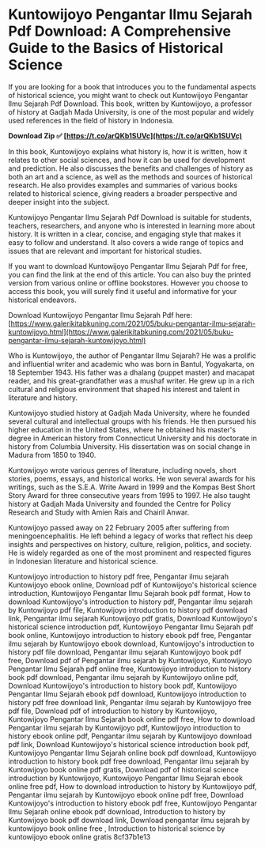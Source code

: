 
 
# Kuntowijoyo Pengantar Ilmu Sejarah Pdf Download: A Comprehensive Guide to the Basics of Historical Science
 
If you are looking for a book that introduces you to the fundamental aspects of historical science, you might want to check out Kuntowijoyo Pengantar Ilmu Sejarah Pdf Download. This book, written by Kuntowijoyo, a professor of history at Gadjah Mada University, is one of the most popular and widely used references in the field of history in Indonesia.
 
**Download Zip ✅ [https://t.co/arQKb1SUVc](https://t.co/arQKb1SUVc)**


 
In this book, Kuntowijoyo explains what history is, how it is written, how it relates to other social sciences, and how it can be used for development and prediction. He also discusses the benefits and challenges of history as both an art and a science, as well as the methods and sources of historical research. He also provides examples and summaries of various books related to historical science, giving readers a broader perspective and deeper insight into the subject.
 
Kuntowijoyo Pengantar Ilmu Sejarah Pdf Download is suitable for students, teachers, researchers, and anyone who is interested in learning more about history. It is written in a clear, concise, and engaging style that makes it easy to follow and understand. It also covers a wide range of topics and issues that are relevant and important for historical studies.
 
If you want to download Kuntowijoyo Pengantar Ilmu Sejarah Pdf for free, you can find the link at the end of this article. You can also buy the printed version from various online or offline bookstores. However you choose to access this book, you will surely find it useful and informative for your historical endeavors.
 
Download Kuntowijoyo Pengantar Ilmu Sejarah Pdf here: [https://www.galerikitabkuning.com/2021/05/buku-pengantar-ilmu-sejarah-kuntowijoyo.html](https://www.galerikitabkuning.com/2021/05/buku-pengantar-ilmu-sejarah-kuntowijoyo.html)
  
Who is Kuntowijoyo, the author of Pengantar Ilmu Sejarah? He was a prolific and influential writer and academic who was born in Bantul, Yogyakarta, on 18 September 1943. His father was a dhalang (puppet master) and macapat reader, and his great-grandfather was a mushaf writer. He grew up in a rich cultural and religious environment that shaped his interest and talent in literature and history.
 
Kuntowijoyo studied history at Gadjah Mada University, where he founded several cultural and intellectual groups with his friends. He then pursued his higher education in the United States, where he obtained his master's degree in American history from Connecticut University and his doctorate in history from Columbia University. His dissertation was on social change in Madura from 1850 to 1940.
 
Kuntowijoyo wrote various genres of literature, including novels, short stories, poems, essays, and historical works. He won several awards for his writings, such as the S.E.A. Write Award in 1999 and the Kompas Best Short Story Award for three consecutive years from 1995 to 1997. He also taught history at Gadjah Mada University and founded the Centre for Policy Research and Study with Amien Rais and Chairil Anwar.
 
Kuntowijoyo passed away on 22 February 2005 after suffering from meningoencephalitis. He left behind a legacy of works that reflect his deep insights and perspectives on history, culture, religion, politics, and society. He is widely regarded as one of the most prominent and respected figures in Indonesian literature and historical science.
 
Kuntowijoyo introduction to history pdf free,  Pengantar ilmu sejarah Kuntowijoyo ebook online,  Download pdf of Kuntowijoyo's historical science introduction,  Kuntowijoyo Pengantar Ilmu Sejarah book pdf format,  How to download Kuntowijoyo's introduction to history pdf,  Pengantar ilmu sejarah by Kuntowijoyo pdf file,  Kuntowijoyo introduction to history pdf download link,  Pengantar ilmu sejarah Kuntowijoyo pdf gratis,  Download Kuntowijoyo's historical science introduction pdf,  Kuntowijoyo Pengantar Ilmu Sejarah pdf book online,  Kuntowijoyo introduction to history ebook pdf free,  Pengantar ilmu sejarah by Kuntowijoyo ebook download,  Kuntowijoyo's introduction to history pdf file download,  Pengantar ilmu sejarah Kuntowijoyo book pdf free,  Download pdf of Pengantar ilmu sejarah by Kuntowijoyo,  Kuntowijoyo Pengantar Ilmu Sejarah pdf online free,  Kuntowijoyo introduction to history book pdf download,  Pengantar ilmu sejarah by Kuntowijoyo online pdf,  Download Kuntowijoyo's introduction to history book pdf,  Kuntowijoyo Pengantar Ilmu Sejarah ebook pdf download,  Kuntowijoyo introduction to history pdf free download link,  Pengantar ilmu sejarah by Kuntowijoyo free pdf file,  Download pdf of introduction to history by Kuntowijoyo,  Kuntowijoyo Pengantar Ilmu Sejarah book online pdf free,  How to download Pengantar ilmu sejarah by Kuntowijoyo pdf,  Kuntowijoyo introduction to history ebook online pdf,  Pengantar ilmu sejarah by Kuntowijoyo download pdf link,  Download Kuntowijoyo's historical science introduction book pdf,  Kuntowijoyo Pengantar Ilmu Sejarah online book pdf download,  Kuntowijoyo introduction to history book pdf free download,  Pengantar ilmu sejarah by Kuntowijoyo book online pdf gratis,  Download pdf of historical science introduction by Kuntowijoyo,  Kuntowijoyo Pengantar Ilmu Sejarah ebook online free pdf,  How to download introduction to history by Kuntowijoyo pdf,  Pengantar ilmu sejarah by Kuntowijoyo ebook online pdf free,  Download Kuntowijoyo's introduction to history ebook pdf free,  Kuntowijoyo Pengantar Ilmu Sejarah online ebook pdf download,  Introduction to history by Kuntowijoyo book pdf download link,  Download pengantar ilmu sejarah by kuntowijoyo book online free ,  Introduction to historical science by kuntowijoyo ebook online gratis
 8cf37b1e13
 
